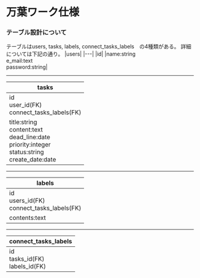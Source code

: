 # 万葉ワーク仕様
### テーブル設計について
テーブルはusers, tasks, labels, connect_tasks_labels　の4種類がある。
詳細については下記の通り。
|users|
|---|
|id|
|name:string<br>e_mail:text<br>password:string|

---

|tasks|
|---|
|id<br>user_id(FK)<br>connect_tasks_labels(FK)|
|title:string<br>content:text<br>dead_line:date<br>priority:integer<br>status:string<br>create_date:date|

---

|labels|
|---|
|id<br>users_id(FK)<br>connect_tasks_labels(FK)|
|contents:text|

---

|connect_tasks_labels|
|---|
|id<br>tasks_id(FK)<br>labels_id(FK)|

